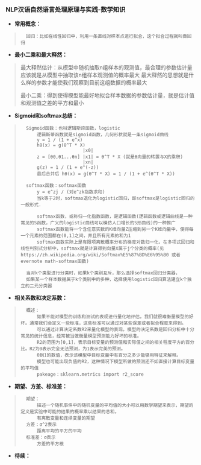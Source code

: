 ### NLP汉语自然语言处理原理与实践-数学知识
- **常用概念：**
>       回归：比如在线性回归中，利用一条直线对样本点进行拟合，这个拟合过程就叫做回归
>
>
>
>



- **最小二乘和最大释然：**
> 最大释然估计：从模型中随机抽取n组样本的观测值，最合理的参数估计量应该就是从模型中抽取该n组样本观测值的概率最大
>  最大释然的思想就是什么样的参数才能使我们观察到目前这组数据的概率最大
>
> 最小二乘：得到使得模型能最好地拟合样本数据的参数估计量，就是估计值和观测值之差的平方和最小
>
>
>


- **Sigmoid和softmax总结：**
>       Sigmoid函数：也叫逻辑斯谛函数，logistic
>           逻辑斯蒂函数就是sigmoid函数，几何形状就是一条sigmoid曲线
>           y = 1 / (1 + e^x)
>           hθ(x) = g(θ^T * X)
>                            |x0|
>           z = [θ0,θ1...θn] |x1| = θ^T * X (就是θ向量的转置与X的乘积)
>                            |xn|
>           g(z) = 1 / (1 + e^(-z))
>           最后合并后 hθ(x) = g(θ^T * X) = 1 / (1 + e^(θ^T * X))
>
>       softmax函数：softmax函数
>           y = e^zj / (对e^zk指数求和)
>           当k等于2时，softmax退化为logistic回归，即softmax是logistic回归的一般形式.
>
>           softmax函数，或称归一化指数函数，是逻辑函数(逻辑函数或逻辑曲线是一种常见的S函数，广义的logistic曲线可以模仿人口增长的S形曲线)的一种推广
>           softmax函数能将一个含任意实数的K维向量Z压缩到另一个K维向量中，使得每一个元素的范围都在(0,1]之间，并且所有元素的和为1
>           softmax函数实际上是有限项离散概率分布的梯度对数归一化，在多项式回归和线性判别式分析中，softmax就是计算得到向量X属于j个分类的概率(见https://zh.wikipedia.org/wiki/Softmax%E5%87%BD%E6%95%B0 或者evernote math-softmax函数)
>
>       当对k个类型进行分类时，如果k个类别互斥，那么选择softmax回归分类器，
>       如果某一个样本数据属于k个类别中的多种，选择使用logistic回归算法建立k个独立的二元分类器
>
>

- **相关系数和决定系数：**
>       概述：
>           如果不能对模型的训练和测试的表现进行量化地评估，我们就很难衡量模型的好坏。通常我们会定义一些标准，这些标准可以通过对某些误差或者拟合程度来得到。
>           可以通过计算决定系数R2来量化模型的表现。模型的决定系数是回归分析中十分常见的统计信息，经常被当做衡量模型预测能力好坏的标准。
>           R2的范围为[0,1]，表示目标变量的预测值和实际值之间的相关程度平方的百分比。R2为0表示完全无法预测，为1表示完美的预测。
>           0到1的数值，表示该模型中目标变量中有百分之多少能够用特征来解释。
>           模型也可能出现负值的R2，这种情况下模型所做的预测还不如直接计算目标变量的平均值
>           pakeage：sklearn.metrics import r2_score
>

- **期望、方差、标准差：**
>       期望：
>           描述一个随机事件中的随机变量的平均值的大小可以用数学期望来表示，期望的定义是实验中可能的结果的概率乘以结果的总和。
>           有离散变量和连续变量的期望
>       方差：σ^2表示
>           距离平均的平方的平均
>       标准差：σ表示
>           方差的平方根
>
>
>
>
>

- **待续：**
>
>
>
>
>
>
>
>
>
>
>
>
>
>
>
>
>
>
>
>
>
>
>
>
>
>
